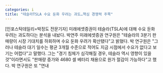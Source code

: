```yaml
---
categories: i
title: "테슬라TSLA 수요 둔화 우려는 과도…핵심 경쟁력 주목"
---
```

[인포스탁데일리=박정도 전문기자] 미래에셋증권이 테슬라(TSLA)에 대해 수요 둔화 우려는 과도하다는 분석을 내놨다. 박연주 미래에셋증권 연구원은 "테슬라의 3분기 판매량이 시장 기대치를 하회하며 수요 둔화 우려가 확산됐다"고 밝혔다. 박 연구원은 "그러나 테슬라 대기 일수는 평균 3개월 수준으로 적어도 지금 시점에서 수요가 없다고 보기는 어렵다"고 말했다. 그는 "경기 침체가 심각해질 경우, 테슬라 역시 영향이 있을 것"이라면서도 "판매량 증가와 4680 셀 베터리 채용으로 원가 절감이 가능하다"고 했다. 박 연구원은 또 "연내